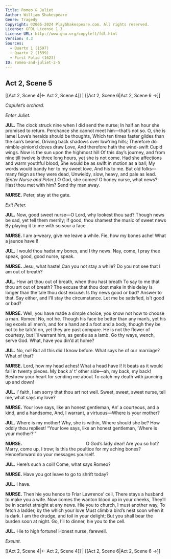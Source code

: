 ```yaml
---
Title: Romeo & Juliet
Author: William Shakespeare
Genre: Tragedy
Copyright: ©2005-2024 PlayShakespeare.com. All rights reserved.
License: GFDL License 1.3
License URL: http://www.gnu.org/copyleft/fdl.html
Version: 4.3
Sources:
  - Quarto 1 (1597)
  - Quarto 2 (1599)
  - First Folio (1623)
ID: romeo-and-juliet-2-5
---
```


## Act 2, Scene 5
[[Act 2, Scene 4|← Act 2, Scene 4]] | [[Act 2, Scene 6|Act 2, Scene 6 →]]

*Capulet’s orchard.*

*Enter Juliet.*

**JUL.**
The clock struck nine when I did send the nurse;
In half an hour she promised to return.
Perchance she cannot meet him—that’s not so.
O, she is lame! Love’s heralds should be thoughts,
Which ten times faster glides than the sun’s beams,
Driving back shadows over low’ring hills;
Therefore do nimble-pinion’d doves draw Love,
And therefore hath the wind-swift Cupid wings.
Now is the sun upon the highmost hill
Of this day’s journey, and from nine till twelve
Is three long hours, yet she is not come.
Had she affections and warm youthful blood,
She would be as swift in motion as a ball;
My words would bandy her to my sweet love,
And his to me.
But old folks—many feign as they were dead,
Unwieldy, slow, heavy, and pale as lead.
*(Enter Nurse and Peter.)*
O God, she comes! O honey nurse, what news?
Hast thou met with him? Send thy man away.

**NURSE.**
Peter, stay at the gate.

*Exit Peter.*

**JUL.**
Now, good sweet nurse—O Lord, why lookest thou sad?
Though news be sad, yet tell them merrily;
If good, thou shamest the music of sweet news
By playing it to me with so sour a face.

**NURSE.**
I am a-weary, give me leave a while.
Fie, how my bones ache! What a jaunce have I!

**JUL.**
I would thou hadst my bones, and I thy news.
Nay, come, I pray thee speak, good, good nurse, speak.

**NURSE.**
Jesu, what haste! Can you not stay a while?
Do you not see that I am out of breath?

**JUL.**
How art thou out of breath, when thou hast breath
To say to me that thou art out of breath?
The excuse that thou dost make in this delay
Is longer than the tale thou dost excuse.
Is thy news good or bad? Answer to that.
Say either, and I’ll stay the circumstance.
Let me be satisfied, is’t good or bad?

**NURSE.**
Well, you have made a simple choice, you know not how to choose a man. Romeo! No, not he. Though his face be better than any man’s, yet his leg excels all men’s, and for a hand and a foot and a body, though they be not to be talk’d on, yet they are past compare. He is not the flower of courtesy, but I’ll warrant him, as gentle as a lamb. Go thy ways, wench, serve God. What, have you din’d at home?

**JUL.**
No, no! But all this did I know before.
What says he of our marriage? What of that?

**NURSE.**
Lord, how my head aches! What a head have I!
It beats as it would fall in twenty pieces.
My back a’ t’ other side—ah, my back, my back!
Beshrew your heart for sending me about
To catch my death with jauncing up and down!

**JUL.**
I’ faith, I am sorry that thou art not well.
Sweet, sweet, sweet nurse, tell me, what says my love?

**NURSE.**
Your love says, like an honest gentleman,
An’ a courteous, and a kind, and a handsome,
And, I warrant, a virtuous—Where is your mother?

**JUL.**
Where is my mother! Why, she is within,
Where should she be? How oddly thou repliest!
“Your love says, like an honest gentleman,
‘Where is your mother?’”

**NURSE.**
              O God’s lady dear!
Are you so hot? Marry, come up, I trow;
Is this the poultice for my aching bones?
Henceforward do your messages yourself.

**JUL.**
Here’s such a coil! Come, what says Romeo?

**NURSE.**
Have you got leave to go to shrift today?

**JUL.**
I have.

**NURSE.**
Then hie you hence to Friar Lawrence’ cell,
There stays a husband to make you a wife.
Now comes the wanton blood up in your cheeks,
They’ll be in scarlet straight at any news.
Hie you to church, I must another way,
To fetch a ladder, by the which your love
Must climb a bird’s nest soon when it is dark.
I am the drudge, and toil in your delight;
But you shall bear the burden soon at night.
Go, I’ll to dinner, hie you to the cell.

**JUL.**
Hie to high fortune! Honest nurse, farewell.

*Exeunt.*

[[Act 2, Scene 4|← Act 2, Scene 4]] | [[Act 2, Scene 6|Act 2, Scene 6 →]]
